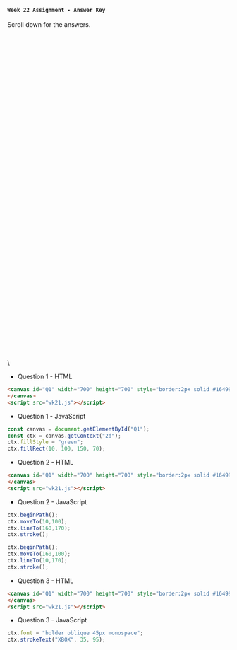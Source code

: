 **`Week 22 Assignment - Answer Key`**
\
\
Scroll down for the answers.
\
\
\
\
\
\
\
\
\
\
\
\
\
\
\
\
\
\
\
\
\
\
\
\
\
\
\
\
\
\
\
\
\
\
\
\
\
\
\
\
\
\
\
\
\
\

- Question 1 - HTML
```html
<canvas id="Q1" width="700" height="700" style="border:2px solid #164996;">
</canvas>
<script src="wk21.js"></script>  

```
- Question 1 - JavaScript
```js
const canvas = document.getElementById("Q1");
const ctx = canvas.getContext("2d");
ctx.fillStyle = "green";
ctx.fillRect(10, 100, 150, 70);
```

- Question 2 - HTML
```html
<canvas id="Q1" width="700" height="700" style="border:2px solid #164996;">
</canvas>
<script src="wk21.js"></script>  
```
- Question 2 - JavaScript
```js
ctx.beginPath();
ctx.moveTo(10,100);
ctx.lineTo(160,170);
ctx.stroke();

ctx.beginPath();
ctx.moveTo(160,100);
ctx.lineTo(10,170);
ctx.stroke();
```

- Question 3 - HTML
```html
<canvas id="Q1" width="700" height="700" style="border:2px solid #164996;">
</canvas>
<script src="wk21.js"></script>  
```
- Question 3 - JavaScript
```js
ctx.font = "bolder oblique 45px monospace";
ctx.strokeText("XBOX", 35, 95);
```

